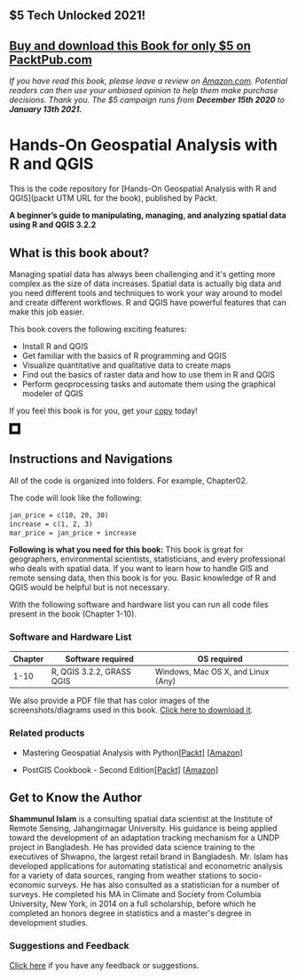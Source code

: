 ## $5 Tech Unlocked 2021!
[Buy and download this Book for only $5 on PacktPub.com](https://www.packtpub.com/product/hands-on-geospatial-analysis-with-r-and-qgis/9781788991674)
-----
*If you have read this book, please leave a review on [Amazon.com](https://www.amazon.com/gp/product/1788991672).     Potential readers can then use your unbiased opinion to help them make purchase decisions. Thank you. The $5 campaign         runs from __December 15th 2020__ to __January 13th 2021.__*

# Hands-On Geospatial Analysis with R and QGIS

This is the code repository for [Hands-On Geospatial Analysis with R and QGIS](packt UTM URL for the book), published by Packt.

**A beginner’s guide to manipulating, managing, and analyzing spatial data using R and QGIS 3.2.2**

## What is this book about?
Managing spatial data has always been challenging and it's getting more complex as the size of data increases. Spatial data is actually big data and you need different tools and techniques to work your way around to model and create different workflows. R and QGIS have powerful features that can make this job easier.

This book covers the following exciting features:
* Install R and QGIS
* Get familiar with the basics of R programming and QGIS
* Visualize quantitative and qualitative data to create maps
* Find out the basics of raster data and how to use them in R and QGIS
* Perform geoprocessing tasks and automate them using the graphical modeler of QGIS


If you feel this book is for you, get your [copy](https://www.amazon.com/dp/1-788-83748-7) today!

<a href="https://www.packtpub.com/?utm_source=github&utm_medium=banner&utm_campaign=GitHubBanner"><img src="https://raw.githubusercontent.com/PacktPublishing/GitHub/master/GitHub.png" 
alt="https://www.packtpub.com/" border="5" /></a>

## Instructions and Navigations
All of the code is organized into folders. For example, Chapter02.

The code will look like the following:
```
jan_price = c(10, 20, 30)
increase = c(1, 2, 3)
mar_price = jan_price + increase
```

**Following is what you need for this book:**
This book is great for geographers, environmental scientists, statisticians, and every professional who deals with spatial data. If you want to learn how to handle GIS and remote sensing data, then this book is for you. Basic knowledge of R and QGIS would be helpful but is not necessary.

With the following software and hardware list you can run all code files present in the book (Chapter 1-10).
### Software and Hardware List
| Chapter   | Software required                   | OS required |
| ----------|-------------------------------------| ----------------------------------- |
|  1-10     | R, QGIS 3.2.2, GRASS QGIS           | Windows, Mac OS X, and Linux (Any) |


We also provide a PDF file that has color images of the screenshots/diagrams used in this book. [Click here to download it](https://www.packtpub.com/sites/default/files/downloads/9781788991674_ColorImages.pdf).

### Related products
*  Mastering Geospatial Analysis with Python[[Packt]](https://india.packtpub.com/in/application-development/mastering-geospatial-analysis-python?utm_source=github&utm_medium=repository&utm_campaign=) [[Amazon]](https://www.amazon.com/dp/1-788-99666-6)

*  PostGIS Cookbook - Second Edition[[Packt]](https://www.packtpub.com/application-development/postgis-cookbook-second-edition?utm_source=github&utm_medium=repository&utm_campaign=) [[Amazon]](https://www.amazon.com/dp/1-788-83583-2)

## Get to Know the Author
**Shammunul Islam**
is a consulting spatial data scientist at the Institute of Remote Sensing, Jahangirnagar University. His guidance is being applied toward the development of an adaptation tracking mechanism for a UNDP project in Bangladesh. He has provided data science training to the executives of Shwapno, the largest retail brand in Bangladesh. Mr. Islam has developed applications for automating statistical and econometric analysis for a variety of data sources, ranging from weather stations to socio-economic surveys. He has also consulted as a statistician for a number of surveys. He completed his MA in Climate and Society from Columbia University, New York, in 2014 on a full scholarship, before which he completed an honors degree in statistics and a master's degree in development studies.

### Suggestions and Feedback
[Click here](https://docs.google.com/forms/d/e/1FAIpQLSdy7dATC6QmEL81FIUuymZ0Wy9vH1jHkvpY57OiMeKGqib_Ow/viewform) if you have any feedback or suggestions.



